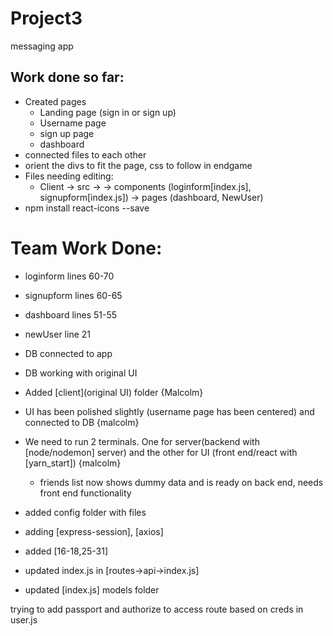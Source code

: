 # Project3
messaging app
## Work done so far:
* Created pages 
    * Landing page (sign in or sign up)
    * Username page
    * sign up page
    * dashboard
* connected files to each other
* orient the divs to fit the page, css to follow in endgame
* Files needing editing: 
    * Client -> src -> -> components (loginform[index.js], signupform[index.js]) -> pages (dashboard, NewUser)
* npm install react-icons --save

# Team Work Done:

* loginform lines 60-70
* signupform lines 60-65

* dashboard lines 51-55
* newUser line 21

* DB connected to app
* DB working with original UI

* Added [client](original UI) folder {Malcolm}
* UI has been polished slightly (username page has been centered) and connected to DB {malcolm}
* We need to run 2 terminals. One for server(backend with [node/nodemon] server) and the other for UI (front end/react with [yarn_start]) {malcolm}
    * friends list now shows dummy data and is ready on back end, needs front end functionality

* added config folder with files
* adding [express-session], [axios]
* added [16-18,25-31]
* updated index.js in [routes->api->index.js]
* updated [index.js] models folder 

trying to add passport and authorize to access route based on creds
in user.js